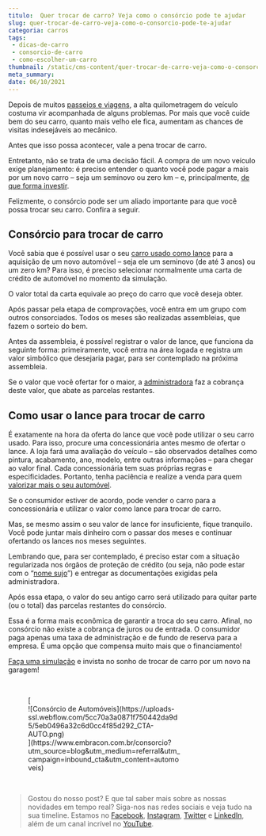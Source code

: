 ```yaml
---
titulo:  Quer trocar de carro? Veja como o consórcio pode te ajudar
slug: quer-trocar-de-carro-veja-como-o-consorcio-pode-te-ajudar
categoria: carros
tags:
 - dicas-de-carro
 - consorcio-de-carro
 - como-escolher-um-carro
thumbnail: /static/cms-content/quer-trocar-de-carro-veja-como-o-consorcio-pode-te-ajudar.png
meta_summary: 
date: 06/10/2021
---
```

Depois de muitos [passeios e viagens](https://www.embracon.com.br/blog/saiba-o-que-considerar-para-escolher-o-carro-ideal), a alta quilometragem do veículo costuma vir acompanhada de alguns problemas. Por mais que você cuide bem do seu carro, quanto mais velho ele fica, aumentam as chances de visitas indesejáveis ao mecânico.

Antes que isso possa acontecer, vale a pena trocar de carro.

Entretanto, não se trata de uma decisão fácil. A compra de um novo veículo exige planejamento: é preciso entender o quanto você pode pagar a mais por um novo carro – seja um seminovo ou zero km – e, principalmente, [de que forma investir](https://www.embracon.com.br/blog/entenda-como-comecar-a-investir-mesmo-com-pouco-dinheiro).

Felizmente, o consórcio pode ser um aliado importante para que você possa trocar seu carro. Confira a seguir.

Consórcio para trocar de carro
------------------------------

Você sabia que é possível usar o seu [carro usado como lance](#) para a aquisição de um novo automóvel – seja ele um seminovo (de até 3 anos) ou um zero km? Para isso, é preciso selecionar normalmente uma carta de crédito de automóvel no momento da simulação.

O valor total da carta equivale ao preço do carro que você deseja obter.

Após passar pela etapa de comprovações, você entra em um grupo com outros consorciados. Todos os meses são realizadas assembleias, que fazem o sorteio do bem.

Antes da assembleia, é possível registrar o valor de lance, que funciona da seguinte forma: primeiramente, você entra na área logada e registra um valor simbólico que desejaria pagar, para ser contemplado na próxima assembleia.

Se o valor que você ofertar for o maior, a [administradora](https://www.embracon.com.br/blog/afinal-o-que-uma-administradora-de-consorcio-faz) faz a cobrança deste valor, que abate as parcelas restantes.

Como usar o lance para trocar de carro
--------------------------------------

É exatamente na hora da oferta do lance que você pode utilizar o seu carro usado. Para isso, procure uma concessionária antes mesmo de ofertar o lance. A loja fará uma avaliação do veículo – são observados detalhes como pintura, acabamento, ano, modelo, entre outras informações – para chegar ao valor final. Cada concessionária tem suas próprias regras e especificidades. Portanto, tenha paciência e realize a venda para quem [valorizar mais o seu automóvel](https://www.embracon.com.br/blog/como-vender-seu-carro).

Se o consumidor estiver de acordo, pode vender o carro para a concessionária e utilizar o valor como lance para trocar de carro.

Mas, se mesmo assim o seu valor de lance for insuficiente, fique tranquilo. Você pode juntar mais dinheiro com o passar dos meses e continuar ofertando os lances nos meses seguintes.

Lembrando que, para ser contemplado, é preciso estar com a situação regularizada nos órgãos de proteção de crédito (ou seja, não pode estar com o “[nome sujo](https://www.embracon.com.br/blog/afinal-posso-fazer-um-consorcio-mesmo-com-o-nome-sujo)”) e entregar as documentações exigidas pela administradora.

Após essa etapa, o valor do seu antigo carro será utilizado para quitar parte (ou o total) das parcelas restantes do consórcio.

Essa é a forma mais econômica de garantir a troca do seu carro. Afinal, no consórcio não existe a cobrança de juros ou de entrada. O consumidor paga apenas uma taxa de administração e de fundo de reserva para a empresa. É uma opção que compensa muito mais que o financiamento!

[Faça uma simulação](http://www.embracon.com.br/consorcio) e invista no sonho de trocar de carro por um novo na garagem!

‍

<figure class="w-richtext-figure-type-image w-richtext-align-center" style="max-width:310px">[<div>![Consórcio de Automóveis](https://uploads-ssl.webflow.com/5cc70a3a0871f750442da9d5/5eb0496a32c6d0cc4f85d292_CTA-AUTO.png)</div>](https://www.embracon.com.br/consorcio?utm_source=blog&utm_medium=referral&utm_campaign=inbound_cta&utm_content=automoveis)</figure>‍

> Gostou do nosso post? E que tal saber mais sobre as nossas novidades em tempo real? Siga-nos nas redes sociais e veja tudo na sua timeline. Estamos no [Facebook](https://www.facebook.com/embracon/), [Instagram](https://www.instagram.com/embraconoficial/), [Twitter](https://twitter.com/embracon) e [LinkedIn](https://www.linkedin.com/company/1018875/), além de um canal incrível no [YouTube](https://www.youtube.com/channel/UCL-Y0mv9zc73Iek48NLUBzQ).

‍
